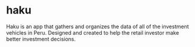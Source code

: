 # haku
Haku is an app that gathers and organizes the data of all of the investment vehicles in Peru. Designed and created to help the retail investor make better investment decisions.

